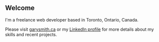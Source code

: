 ## Welcome

I'm a freelance web developer based in Toronto, Ontario, Canada.

Please visit [garysmith.ca](https://www.garysmith.ca) or my [LinkedIn profile](https://www.linkedin.com/in/garyesmith/) for more details about my skills and recent projects.
